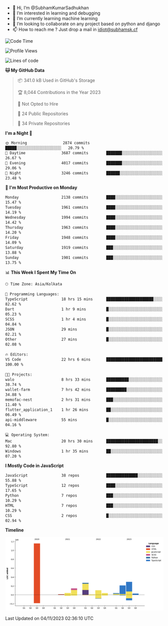 - 👋 Hi, I’m @SubhamKumarSadhukhan
- 👀 I’m interested in learning and debugging
- 🌱 I’m currently learning machine learning
- 💞️ I’m looking to collaborate on any project based on python and django
- 📫 How to reach me ?
      Just drop a mail in idiot@subhamsk.cf

<!---
SubhamKumarSadhukhan/SubhamKumarSadhukhan is a ✨ special ✨ repository because its `README.md` (this file) appears on your GitHub profile.
You can click the Preview link to take a look at your changes.
--->


<!--START_SECTION:waka-->
![Code Time](http://img.shields.io/badge/Code%20Time-1%2C621%20hrs%205%20mins-blue)

![Profile Views](http://img.shields.io/badge/Profile%20Views-1-blue)

![Lines of code](https://img.shields.io/badge/From%20Hello%20World%20I%27ve%20Written-2.3%20million%20lines%20of%20code-blue)

**🐱 My GitHub Data** 

> 📦 341.0 kB Used in GitHub's Storage 
 > 
> 🏆 8,044 Contributions in the Year 2023
 > 
> 🚫 Not Opted to Hire
 > 
> 📜 24 Public Repositories 
 > 
> 🔑 34 Private Repositories 
 > 
**I'm a Night 🦉** 

```text
🌞 Morning                2874 commits        █████░░░░░░░░░░░░░░░░░░░░   20.79 % 
🌆 Daytime                3687 commits        ███████░░░░░░░░░░░░░░░░░░   26.67 % 
🌃 Evening                4017 commits        ███████░░░░░░░░░░░░░░░░░░   29.06 % 
🌙 Night                  3246 commits        ██████░░░░░░░░░░░░░░░░░░░   23.48 % 
```
📅 **I'm Most Productive on Monday** 

```text
Monday                   2138 commits        ████░░░░░░░░░░░░░░░░░░░░░   15.47 % 
Tuesday                  1961 commits        ████░░░░░░░░░░░░░░░░░░░░░   14.19 % 
Wednesday                1994 commits        ████░░░░░░░░░░░░░░░░░░░░░   14.42 % 
Thursday                 1963 commits        ████░░░░░░░░░░░░░░░░░░░░░   14.20 % 
Friday                   1948 commits        ████░░░░░░░░░░░░░░░░░░░░░   14.09 % 
Saturday                 1919 commits        ███░░░░░░░░░░░░░░░░░░░░░░   13.88 % 
Sunday                   1901 commits        ███░░░░░░░░░░░░░░░░░░░░░░   13.75 % 
```


📊 **This Week I Spent My Time On** 

```text
🕑︎ Time Zone: Asia/Kolkata

💬 Programming Languages: 
TypeScript               18 hrs 15 mins      █████████████████████░░░░   82.62 % 
Dart                     1 hr 9 mins         █░░░░░░░░░░░░░░░░░░░░░░░░   05.23 % 
SCSS                     1 hr 4 mins         █░░░░░░░░░░░░░░░░░░░░░░░░   04.84 % 
JSON                     29 mins             █░░░░░░░░░░░░░░░░░░░░░░░░   02.21 % 
Other                    27 mins             █░░░░░░░░░░░░░░░░░░░░░░░░   02.08 % 

🔥 Editors: 
VS Code                  22 hrs 6 mins       █████████████████████████   100.00 % 

🐱‍💻 Projects: 
walo                     8 hrs 33 mins       ██████████░░░░░░░░░░░░░░░   38.74 % 
wallet-farm              7 hrs 42 mins       █████████░░░░░░░░░░░░░░░░   34.88 % 
memofac-nest             2 hrs 31 mins       ███░░░░░░░░░░░░░░░░░░░░░░   11.40 % 
flutter_application_1    1 hr 26 mins        ██░░░░░░░░░░░░░░░░░░░░░░░   06.49 % 
api-middleware           55 mins             █░░░░░░░░░░░░░░░░░░░░░░░░   04.16 % 

💻 Operating System: 
Mac                      20 hrs 30 mins      ███████████████████████░░   92.80 % 
Windows                  1 hr 35 mins        ██░░░░░░░░░░░░░░░░░░░░░░░   07.20 % 
```

**I Mostly Code in JavaScript** 

```text
JavaScript               38 repos            ██████████████░░░░░░░░░░░   55.88 % 
TypeScript               12 repos            ████░░░░░░░░░░░░░░░░░░░░░   17.65 % 
Python                   7 repos             ███░░░░░░░░░░░░░░░░░░░░░░   10.29 % 
HTML                     7 repos             ███░░░░░░░░░░░░░░░░░░░░░░   10.29 % 
CSS                      2 repos             █░░░░░░░░░░░░░░░░░░░░░░░░   02.94 % 
```



**Timeline**

![Lines of Code chart](https://raw.githubusercontent.com/SubhamKumarSadhukhan/SubhamKumarSadhukhan/main/assets/bar_graph.png)


 Last Updated on 04/11/2023 02:36:10 UTC
<!--END_SECTION:waka-->
